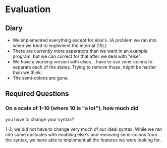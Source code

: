 # Evaluation

## Diary

* We implemented everything except for else's. (A problem we ran into when we tried to implement the internal DSL)
* There are currently more seperators than we want in an example program, but we can correct for that after we deal with "else".
* We have a working version with elses... have to use semi-colons to separate each of the states. Trying to remove those, might be harder than we think.
* The semi-colons are gone.

## Required Questions
### On a scale of 1–10 (where 10 is "a lot"), how much did
you have to change your syntax? 

1-2; we did not have to change very much of our ideal syntax. While we ran into some obstacles with enabling else's and removing semi-colons from the syntax, we were able to implement all the features we were looking for.